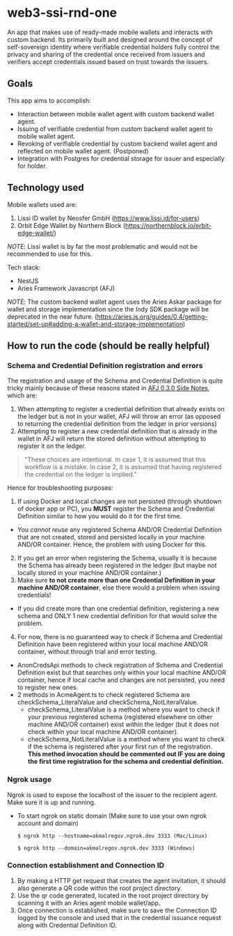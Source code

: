 # web3-ssi-rnd-one

An app that makes use of ready-made mobile wallets and interacts with custom backend.
Its primarily built and designed around the concept of self-sovereign identity where verifiable credential holders fully control the privacy and sharing of the credential once received from issuers and verifiers accept credentials issued based on trust towards the issuers.

## Goals

This app aims to accomplish:

- Interaction between mobile wallet agent with custom backend wallet agent.
- Issuing of verifiable credential from custom backend wallet agent to mobile wallet agent.
- Revoking of verifiable credential by custom backend wallet agent and reflected on mobile wallet agent. (Postponed)
- Integration with Postgres for credential storage for issuer and especially for holder.

## Technology used

Mobile wallets used are:

1. Lissi ID wallet by Neosfer GmbH (https://www.lissi.id/for-users)
2. Orbit Edge Wallet by Northern Block (https://northernblock.io/orbit-edge-wallet/)

_NOTE_: Lissi wallet is by far the most problematic and would not be recommended to use for this.

Tech stack:

- NestJS
- Aries Framework Javascript (AFJ)

_NOTE_: The custom backend wallet agent uses the Aries Askar package for wallet and storage implementation since the Indy SDK package will be deprecated in the near future. (https://aries.js.org/guides/0.4/getting-started/set-up#adding-a-wallet-and-storage-implementation)

## How to run the code (should be really helpful)

### Schema and Credential Definition registration and errors
The registration and usage of the Schema and Credential Definition is quite tricky mainly because of these reasons stated in [AFJ 0.3.0 Side Notes](https://aries.js.org/guides/0.3/tutorials/issue-a-credential#side-notes), which are:
1. When attempting to register a credential definition that already exists on the ledger but is not in your wallet, AFJ will throw an error (as opposed to returning the credential definition from the ledger in prior versions)
2. Attempting to register a new credential definition that is already in the wallet in AFJ will return the stored definition without attempting to register it on the ledger.
> "These choices are intentional. In case 1, it is assumed that this workflow is a mistake. In case 2, it is assumed that having registered the credential on the ledger is implied."

Hence for troubleshooting purposes:
1. If using Docker and local changes are not persisted (through shutdown of docker app or PC), you **MUST** register the Schema and Credential Definition similar to how you would do it for the first time.
  - You _cannot reuse_ any registered Schema AND/OR Credential Definition that are not created, stored and persisted locally in your machine AND/OR container. Hence, the problem with using Docker for this.
2. If you get an error when registering the Schema, usually it is because the Schema has already been registered in the ledger (but maybe not locally stored in your machine AND/OR container.)
3. Make sure **to not create more than one Credential Definition in your machine AND/OR container**, else there would a problem when issuing credentials!
  - If you did create more than one credential definition, registering a new schema and ONLY 1 new credential definition for that would solve the problem.
4. For now, there is no guaranteed way to check if Schema and Credential Definition have been registered within your local machine AND/OR container, without through trial and error testing.
  - AnonCredsApi methods to check registration of Schema and Credential Definition exist but that searches only within your local machine AND/OR container, hence if local cache and changes are not persisted, you need to register new ones.
  - 2 methods in AcmeAgent.ts to check registered Schema are checkSchema_LiteralValue and checkSchema_NotLiteralValue.
    - checkSchema_LiteralValue is a method where you want to check if your previous registered schema (registered elsewhere on other machine AND/OR container) exist within the ledger (but it does not check within your local machine AND/OR container).
    - checkSchema_NotLiteralValue is a method where you want to check if the schema is registered after your first run of the registration. **This method invocation should be commented out IF you are doing the first time registration for the schema and credential definition.**

### Ngrok usage
Ngrok is used to expose the localhost of the issuer to the recipient agent. Make sure it is up and running.
- To start ngrok on static domain (Make sure to use your own ngrok account and domain)
  ``` shell 
  $ ngrok http --hostname=akmalregov.ngrok.dev 3333 (Mac/Linux) 
  ```
  ```shell 
  $ ngrok http --domain=akmalregov.ngrok.dev 3333 (Windows) 
  ```

### Connection establishment and Connection ID
1. By making a HTTP get request that creates the agent invitation, it should also generate a QR code within the root project directory.
2. Use the qr code generated, located in the root project directory by scanning it with an Aries agent mobile wallet/app.
3. Once connection is established, make sure to save the Connection ID logged by the console and used that in the credential issuance request
along with Credential Definition ID.
